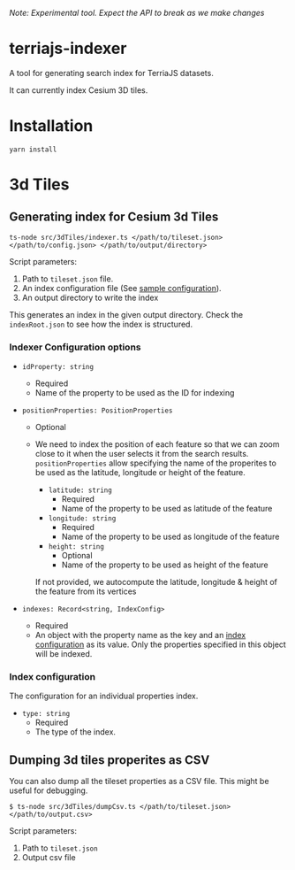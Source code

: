 *Note: Experimental tool. Expect the API to break as we make changes*

# terriajs-indexer

A tool for generating search index for TerriaJS datasets. 

It can currently index Cesium 3D tiles.

# Installation

```
yarn install
```

# 3d Tiles

## Generating index for Cesium 3d Tiles

```
ts-node src/3dTiles/indexer.ts </path/to/tileset.json> </path/to/config.json> </path/to/output/directory>
```

Script parameters:
  1) Path to `tileset.json` file.
  2) An index configuration file (See [sample configuration](samples/3dtiles-config.json)).
  3) An output directory to write the index

This generates an index in the given output directory. Check the `indexRoot.json` to see how the index is structured.


### Indexer Configuration options

- `idProperty: string`
  - Required
  - Name of the property to be used as the ID for indexing

- `positionProperties: PositionProperties`
  - Optional
  - We need to index the position of each feature so that we can zoom close to
    it when the user selects it from the search results. `positionProperties`
    allow specifying the name of the properites to be used as the latitude,
    longitude or height of the feature. 
    
    - `latitude: string`
      - Required
      - Name of the property to be used as latitude of the feature
    - `longitude: string`
      - Required
      - Name of the property to be used as longitude of the feature
    - `height: string`
      - Optional
      - Name of the property to be used as height of the feature

    If not provided, we autocompute the latitude, longitude & height of the feature from its vertices

- `indexes: Record<string, IndexConfig>`
  - Required
  - An object with the property name as the key and an [index
    configuration](#index-configuration) as its value. Only the properties
    specified in this object will be indexed.

### Index configuration

The configuration for an individual properties index.

- `type: string`
  - Required
  - The type of the index.
  

## Dumping 3d tiles properites as CSV

You can also dump all the tileset properties as a CSV file. This might be useful for debugging.

```
$ ts-node src/3dTiles/dumpCsv.ts </path/to/tileset.json> </path/to/output.csv>
```

Script parameters:
  1) Path to `tileset.json`
  2) Output csv file

